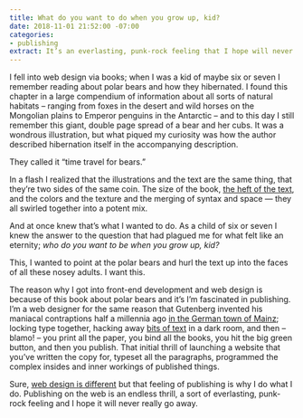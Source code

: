 ```yaml
---
title: What do you want to do when you grow up, kid?
date: 2018-11-01 21:52:00 -07:00
categories:
- publishing
extract: It’s an everlasting, punk-rock feeling that I hope will never really go away.
---
```


I fell into web design via books; when I was a kid of maybe six or seven I remember reading about polar bears and how they hibernated. I found this chapter in a large compendium of information about all sorts of natural habitats – ranging from foxes in the desert and wild horses on the Mongolian plains to Emperor penguins in the Antarctic – and to this day I still remember this giant, double page spread of a bear and her cubs. It was a wondrous illustration, but what piqued my curiosity was how the author described hibernation itself in the accompanying description. 

They called it “time travel for bears.” 

In a flash I realized that the illustrations and the text are the same thing, that they’re two sides of the same coin. The size of the book, [the heft of the text](https://robinrendle.com/essays/call-me-interactivity/), and the colors and the texture and the merging of syntax and space — they all swirled together into a potent mix. 

And at once knew that’s what I wanted to do. As a child of six or seven I knew the answer to the question that had plagued me for what felt like an eternity; _who do you want to be when you grow up, kid?_

This, I wanted to point at the polar bears and hurl the text up into the faces of all these nosey adults. I want this. 

The reason why I got into front-end development and web design is because of this book about polar bears and it’s I’m fascinated in publishing. I’m a web designer for the same reason that Gutenberg invented his maniacal contraptions half a millennia ago [in the German town of Mainz](https://robinrendle.com/essays/futures-of-typography/); locking type together, hacking away [bits of text](https://robinrendle.com/essays/bookmarking/) in a dark room, and then – blamo! – you print all the paper, you bind all the books, you hit the big green button, and then you publish. That initial thrill of launching a website that you’ve written the copy for, typeset all the paragraphs, programmed the complex insides and inner workings of published things. 

Sure, [web design is different](https://robinrendle.com/essays/new-web-typography/) but that feeling of publishing is why I do what I do. Publishing on the web is an endless thrill, a sort of everlasting, punk-rock feeling and I hope it will never really go away.